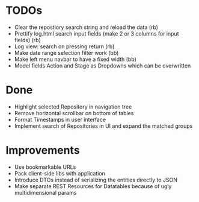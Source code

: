 TODOs
=====
* Clear the repostiory search string and reload the data (rb)
* Prettify log.html search input fields (make 2 or 3 columns for input fields) (rb)
* Log view: search on pressing return (rb)
* Make date range selection filter work (bb)
* Make left menu navbar to have a fixed width (bb)
* Model fields Action and Stage as Dropdowns which can be overwritten

Done
====
* Highlight selected Repository in navigation tree
* Remove horizontal scrollbar on bottom of tables
* Format Timestamps in user interface
* Implement search of Repositories in UI and expand the matched groups

Improvements
============
* Use bookmarkable URLs
* Pack client-side libs with application
* Introduce DTOs instead of serializing the entities directly to JSON
* Make separate REST Resources for Datatables because of ugly multidimensional params
